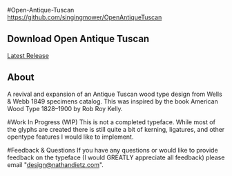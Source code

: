#Open-Antique-Tuscan
https://github.com/singingmower/OpenAntiqueTuscan

## Download Open Antique Tuscan
<a href="#">Latest Release</a>

## About
A revival and expansion of an Antique Tuscan wood type design from Wells & Webb 1849 specimens catalog. This was inspired by the book American Wood Type 1828–1900 by Rob Roy Kelly.

#Work In Progress (WIP)
This is not a completed typeface. While most of the glyphs are created there is still quite a bit of kerning, ligatures, and other opentype features I would like to implement.

#Feedback & Questions
If you have any questions or would like to provide feedback on the typeface (I would GREATLY appreciate all feedback) please email "design@nathandietz.com".
